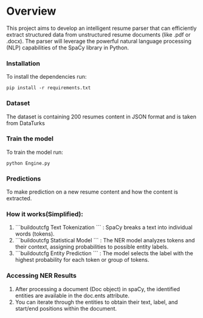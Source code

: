 # Overview
This project aims to develop an intelligent resume parser that can efficiently extract structured data from unstructured resume documents (like .pdf or .docx). The parser will leverage the powerful natural language processing (NLP) capabilities of the SpaCy library in Python.

### Installation
To install the dependencies run:
```buildoutcfg
pip install -r requirements.txt
```

### Dataset
The dataset is containing 200 resumes content in JSON format and is taken from DataTurks

### Train the model
To train the model run:
```buildoutcfg
python Engine.py
```

### Predictions
To make prediction on a new resume content and how the content is extracted.

### How it works(Simplified):
<ol>
<li>```buildoutcfg Text Tokenization ``` : SpaCy breaks a text into individual words (tokens).</li>
<li>```buildoutcfg Statistical Model ``` : The NER model analyzes tokens and their context, assigning probabilities to    possible entity labels.</li>
<li>```buildoutcfg Entity Prediction ``` : The model selects the label with the highest probability for each token or group of tokens.</li>
</ol>


### Accessing NER Results
<ol>
<li> After processing a document (Doc object) in spaCy, the identified entities are available in the doc.ents attribute.</li>
<li> You can iterate through the entities to obtain their text, label, and start/end positions within the document.</li>